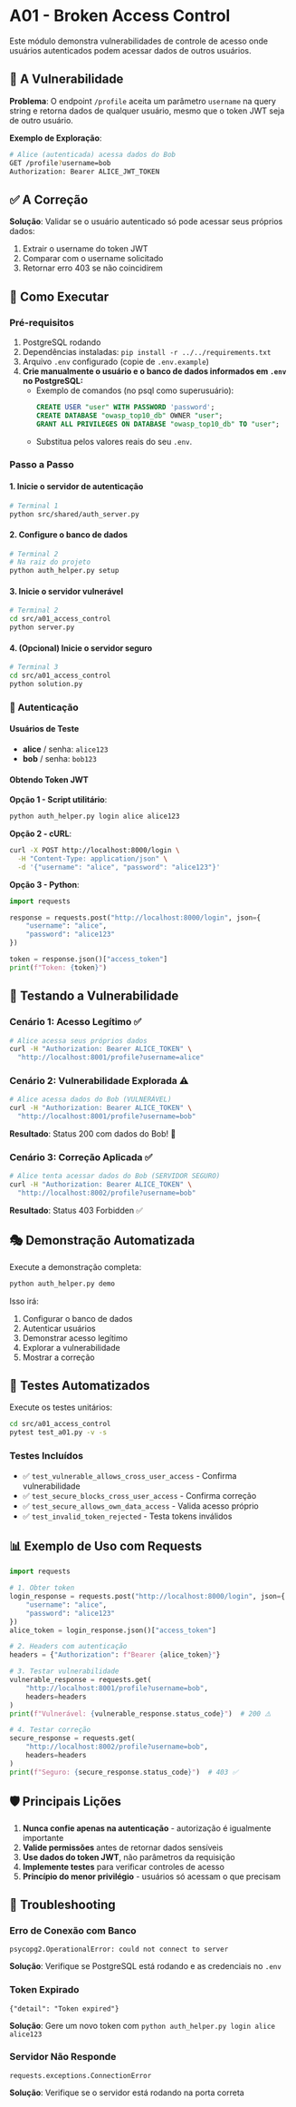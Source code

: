 # A01 - Broken Access Control

Este módulo demonstra vulnerabilidades de controle de acesso onde usuários autenticados podem acessar dados de outros usuários.

## 🚨 A Vulnerabilidade

**Problema**: O endpoint `/profile` aceita um parâmetro `username` na query string e retorna dados de qualquer usuário, mesmo que o token JWT seja de outro usuário.

**Exemplo de Exploração**:
```bash
# Alice (autenticada) acessa dados do Bob
GET /profile?username=bob
Authorization: Bearer ALICE_JWT_TOKEN
```

## ✅ A Correção

**Solução**: Validar se o usuário autenticado só pode acessar seus próprios dados:

1. Extrair o username do token JWT
2. Comparar com o username solicitado
3. Retornar erro 403 se não coincidirem

## 🚀 Como Executar

### Pré-requisitos
1. PostgreSQL rodando
2. Dependências instaladas: `pip install -r ../../requirements.txt`
3. Arquivo `.env` configurado (copie de `.env.example`)
4. **Crie manualmente o usuário e o banco de dados informados em `.env` no PostgreSQL:**
   - Exemplo de comandos (no psql como superusuário):
     ```sql
     CREATE USER "user" WITH PASSWORD 'password';
     CREATE DATABASE "owasp_top10_db" OWNER "user";
     GRANT ALL PRIVILEGES ON DATABASE "owasp_top10_db" TO "user";
     ```
   - Substitua pelos valores reais do seu `.env`.

### Passo a Passo

#### 1. Inicie o servidor de autenticação
```bash
# Terminal 1
python src/shared/auth_server.py
```

#### 2. Configure o banco de dados
```bash
# Terminal 2
# Na raiz do projeto
python auth_helper.py setup
```

#### 3. Inicie o servidor vulnerável
```bash
# Terminal 2
cd src/a01_access_control
python server.py
```

#### 4. (Opcional) Inicie o servidor seguro
```bash
# Terminal 3
cd src/a01_access_control
python solution.py
```

### 🔐 Autenticação

#### Usuários de Teste
- **alice** / senha: `alice123`
- **bob** / senha: `bob123`

#### Obtendo Token JWT

**Opção 1 - Script utilitário**:
```bash
python auth_helper.py login alice alice123
```

**Opção 2 - cURL**:
```bash
curl -X POST http://localhost:8000/login \
  -H "Content-Type: application/json" \
  -d '{"username": "alice", "password": "alice123"}'
```

**Opção 3 - Python**:
```python
import requests

response = requests.post("http://localhost:8000/login", json={
    "username": "alice", 
    "password": "alice123"
})

token = response.json()["access_token"]
print(f"Token: {token}")
```

## 🧪 Testando a Vulnerabilidade

### Cenário 1: Acesso Legítimo ✅
```bash
# Alice acessa seus próprios dados
curl -H "Authorization: Bearer ALICE_TOKEN" \
  "http://localhost:8001/profile?username=alice"
```

### Cenário 2: Vulnerabilidade Explorada ⚠️
```bash
# Alice acessa dados do Bob (VULNERÁVEL)
curl -H "Authorization: Bearer ALICE_TOKEN" \
  "http://localhost:8001/profile?username=bob"
```
**Resultado**: Status 200 com dados do Bob! 🚨

### Cenário 3: Correção Aplicada ✅
```bash
# Alice tenta acessar dados do Bob (SERVIDOR SEGURO)
curl -H "Authorization: Bearer ALICE_TOKEN" \
  "http://localhost:8002/profile?username=bob"
```
**Resultado**: Status 403 Forbidden ✅

## 🎭 Demonstração Automatizada

Execute a demonstração completa:
```bash
python auth_helper.py demo
```

Isso irá:
1. Configurar o banco de dados
2. Autenticar usuários
3. Demonstrar acesso legítimo
4. Explorar a vulnerabilidade
5. Mostrar a correção

## 🧪 Testes Automatizados

Execute os testes unitários:
```bash
cd src/a01_access_control
pytest test_a01.py -v -s
```

### Testes Incluídos
- ✅ `test_vulnerable_allows_cross_user_access` - Confirma vulnerabilidade
- ✅ `test_secure_blocks_cross_user_access` - Confirma correção
- ✅ `test_secure_allows_own_data_access` - Valida acesso próprio
- ✅ `test_invalid_token_rejected` - Testa tokens inválidos

## 📊 Exemplo de Uso com Requests

```python
import requests

# 1. Obter token
login_response = requests.post("http://localhost:8000/login", json={
    "username": "alice",
    "password": "alice123"
})
alice_token = login_response.json()["access_token"]

# 2. Headers com autenticação
headers = {"Authorization": f"Bearer {alice_token}"}

# 3. Testar vulnerabilidade
vulnerable_response = requests.get(
    "http://localhost:8001/profile?username=bob",
    headers=headers
)
print(f"Vulnerável: {vulnerable_response.status_code}")  # 200 ⚠️

# 4. Testar correção
secure_response = requests.get(
    "http://localhost:8002/profile?username=bob", 
    headers=headers
)
print(f"Seguro: {secure_response.status_code}")  # 403 ✅
```

## 🛡️ Principais Lições

1. **Nunca confie apenas na autenticação** - autorização é igualmente importante
2. **Valide permissões** antes de retornar dados sensíveis  
3. **Use dados do token JWT**, não parâmetros da requisição
4. **Implemente testes** para verificar controles de acesso
5. **Princípio do menor privilégio** - usuários só acessam o que precisam

## 🔧 Troubleshooting

### Erro de Conexão com Banco
```
psycopg2.OperationalError: could not connect to server
```
**Solução**: Verifique se PostgreSQL está rodando e as credenciais no `.env`

### Token Expirado
```
{"detail": "Token expired"}
```
**Solução**: Gere um novo token com `python auth_helper.py login alice alice123`

### Servidor Não Responde
```
requests.exceptions.ConnectionError
```
**Solução**: Verifique se o servidor está rodando na porta correta
